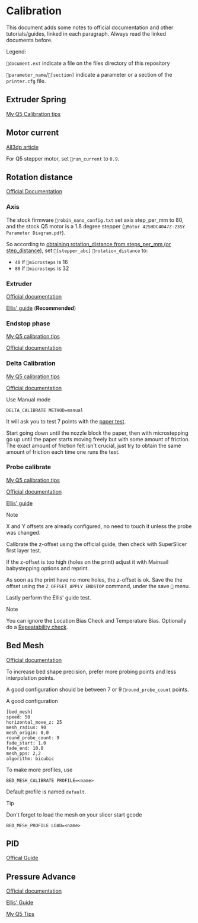 # Calibration
This document adds some notes to official documentation and other tutorials/guides, linked in each paragraph. Always read the linked documents before.

Legend:

`📄document.ext` indicate a file on the files directory of this repository

`🔹parameter_name`/`🔹[section]` indicate a parameter or a section of the `printer.cfg` file.


## Extruder Spring
[My Q5 Calibration tips](https://gist.github.com/vincios/b17958ad331af8cf458c066ca46a3da9#tensione-molla-estrusore)

## Motor current
[All3dp article](https://all3dp.com/2/vref-calculator-tmc2209-tmc2208-a4988/)

For Q5 stepper motor, set `🔹run_current` to `0.9`.


## Rotation distance
[Official Documentation](https://www.klipper3d.org/Rotation_Distance.html)


### Axis
The stock firmware `📄robin_nano_config.txt` set axis step_per_mm to 80, and the stock Q5 motor is a 1.8 degree stepper (`📄Motor 42SHDC4047Z-23SY Parameter Diagram.pdf`).

So according to [obtaining rotation_distance from steps_per_mm (or step_distance)](https://www.klipper3d.org/Rotation_Distance.html#obtaining-rotation_distance-from-steps_per_mm-or-step_distance), set `🔹[stepper_abc]` `🔹rotation_distance` to:

- `40` if `🔹microsteps` is 16
- `80` if `🔹microsteps` is 32


### Extruder
[Official documentation](https://www.klipper3d.org/Rotation_Distance..html#calibrating-rotation_distance-on-extruders)

[Ellis' guide](https://ellis3dp.com/Print-Tuning-Guide/articles/extruder_calibration.html) (**Recommended**)

### Endstop phase
[My Q5 calibration tips](https://gist.github.com/vincios/b17958ad331af8cf458c066ca46a3da9#endstop-phase-solo-klipper)

[Official documentation](https://www.klipper3d.org/Endstop_Phase.html#calibrating-endstop-phases)

### Delta Calibration
[My Q5 calibration tips](https://gist.github.com/vincios/b17958ad331af8cf458c066ca46a3da9#delta-calibration)

[Official documentation](https://www.klipper3d.org/Delta_Calibrate.html#basic-delta-calibration)

Use Manual mode

```
DELTA_CALIBRATE METHOD=manual
```

It will ask you to test 7 points with the [paper test](https://www.klipper3d.org/Bed_Level.html#the-paper-test). 

Start going down until the nozzle block the paper, then with microstepping go up until the paper starts moving freely but with some amount of friction. The exact amount of friction felt isn't crucial, just try to obtain the same amount of friction each time one runs the test.

### Probe calibrate
[My Q5 calibration tips](https://gist.github.com/vincios/b17958ad331af8cf458c066ca46a3da9#z-offset)

[Official documentation](https://www.klipper3d.org/Probe_Calibrate.html#calibrating-probe-z-offset)

[Ellis' guide](https://ellis3dp.com/Print-Tuning-Guide/articles/first_layer_squish.html)

> [!NOTE]
> X and Y offsets are already configured, no need to touch it unless the probe was changed.

Calibrate the z-offset using the official guide, then check with SuperSlicer first layer test. 

If the z-offset is too high (holes on the print) adjust it with Mainsail babystepping options and reprint. 

As soon as the print have no more holes, the z-offset is ok. Save the the offset using the `Z_OFFSET_APPLY_ENDSTOP` command, under the save `💾` menu.

Lastly perform the Ellis' guide test.

> [!NOTE]
> You can ignore the Location Bias Check and Temperature Bias. Optionally do a [Repeatability check](https://www.klipper3d.org/Probe_Calibrate.html#repeatability-check).

## Bed Mesh
[Official documentation](https://www.klipper3d.org/Bed_Mesh.html#calibration)

To increase bed shape precision, prefer more probing points and less interpolation points.

A good configuration should be between 7 or 9 `🔹round_probe_count` points.

A good configuration

```
[bed_mesh]
speed: 50
horizontal_move_z: 25
mesh_radius: 90
mesh_origin: 0,0
round_probe_count: 9
fade_start: 1.0
fade_end: 10.0
mesh_pps: 2,2
algorithm: bicubic
```

To make more profiles, use

```
BED_MESH_CALIBRATE PROFILE=<name> 
```

Default profile is named `default`.

> [!TIP]
> Don't forget to load the mesh on your slicer start gcode
> ```
> BED_MESH_PROFILE LOAD=<name> 
> ```


## PID
[Offical Guide](https://www.klipper3d.org/Config_checks.html#calibrate-pid-settings)

## Pressure Advance

[Official documentation](https://www.klipper3d.org/Pressure_Advance.html)

[Ellis' Guide](https://ellis3dp.com/Print-Tuning-Guide/articles/pressure_linear_advance/tower_method.html)

[My Q5 Tips](https://gist.github.com/vincios/b17958ad331af8cf458c066ca46a3da9#linear-advance--pressure-advance)

